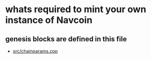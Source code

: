 # whats required to mint your own instance of Navcoin

## genesis blocks are defined in this file 
- [src/chainparams.cpp](https://github.com/kempy007/navcoin-core/blob/804df34a252947ebd78dae307d9d680a76c11826/src/chainparams.cpp)
